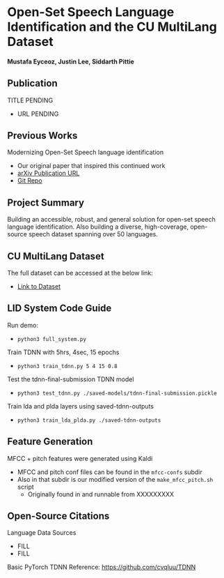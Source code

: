 # Open-Set Speech Language Identification and the CU MultiLang Dataset

#### Mustafa Eyceoz, Justin Lee, Siddarth Pittie

## Publication

TITLE PENDING
 - URL PENDING

## Previous Works

Modernizing Open-Set Speech language identification
 - Our original paper that inspired this continued work
 - [arXiv Publication URL](https://arxiv.org/abs/2205.10397)
 - [Git Repo](https://github.com/jjlee0802cu/open-set-lid)

## Project Summary
Building an accessible, robust, and general solution for open-set speech language identification.
Also building a diverse, high-coverage, open-source speech dataset spanning over 50 languages.

## CU MultiLang Dataset
The full dataset can be accessed at the below link:
 - [Link to Dataset](https://console.cloud.google.com/storage/browser/cu-multilang-dataset)

## LID System Code Guide

Run demo:
 - `python3 full_system.py`

Train TDNN with 5hrs, 4sec, 15 epochs
 - `python3 train_tdnn.py 5 4 15 0.8`

Test the tdnn-final-submission TDNN model
 - `python3 test_tdnn.py ./saved-models/tdnn-final-submission.pickle`

Train lda and plda layers using saved-tdnn-outputs
 - `python3 train_lda_plda.py ./saved-tdnn-outputs`

## Feature Generation
MFCC + pitch features were generated using Kaldi
 - MFCC and pitch conf files can be found in the `mfcc-confs` subdir
 - Also in that subdir is our modified version of the `make_mfcc_pitch.sh` script
   - Originally found in and runnable from XXXXXXXXX

## Open-Source Citations
Language Data Sources
 - FILL
 - FILL

Basic PyTorch TDNN Reference: https://github.com/cvqluu/TDNN
